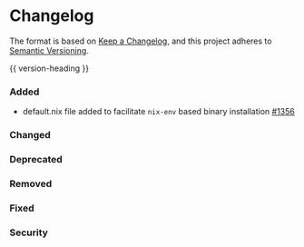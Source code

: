 # Changelog
The format is based on [Keep a Changelog](https://keepachangelog.com/en/1.0.0/),
and this project adheres to [Semantic Versioning](https://semver.org/spec/v2.0.0.html).

{{ version-heading }}

### Added

- default.nix file added to facilitate `nix-env` based binary installation [#1356](https://github.com/holochain/holochain-rust/pull/1356)

### Changed

### Deprecated

### Removed

### Fixed

### Security
